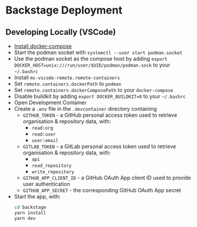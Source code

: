 # Backstage Deployment

## Developing Locally (VSCode)

- [Install docker-compose](https://docs.docker.com/compose/install/other/)
- Start the podman socket with `systemctl --user start podman.socket`
- Use the podman socket as the compose host by adding `export DOCKER_HOST=unix:///run/user/$UID/podman/podman.sock` to your `~/.bashrc`
- Install `ms-vscode-remote.remote-containers`
- Set `remote.containers.dockerPath` to `podman`
- Set `remote.containers.dockerComposePath` to your `docker-compose`
- Disable buildkit by adding `export DOCKER_BUILDKIT=0` to your `~/.bashrc`
- Open Development Container
- Create a `.env` file in the `.devcontainer` directory containing
  - `GITHUB_TOKEN` - a GitHub personal access token used to retrieve organisation & repository data, with:
    - `read:org`
    - `read:user`
    - `user:email`
  - `GITLAB_TOKEN` - a GitLab personal access token used to retrieve organisation & repository data, with:
    - `api`
    - `read_repository`
    - `write_repository`
  - `GITHUB_APP_CLIENT_ID` - a GitHub OAuth App client ID used to provide user authentication
  - `GITHUB_APP_SECRET` - the corresponding GitHub OAuth App secret
- Start the app, with:
  ```sh
  cd backstage
  yarn install
  yarn dev
  ```
